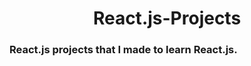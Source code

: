 <div align="center"><h1> React.js-Projects </h1></div>

### React.js projects that I made to learn React.js.
